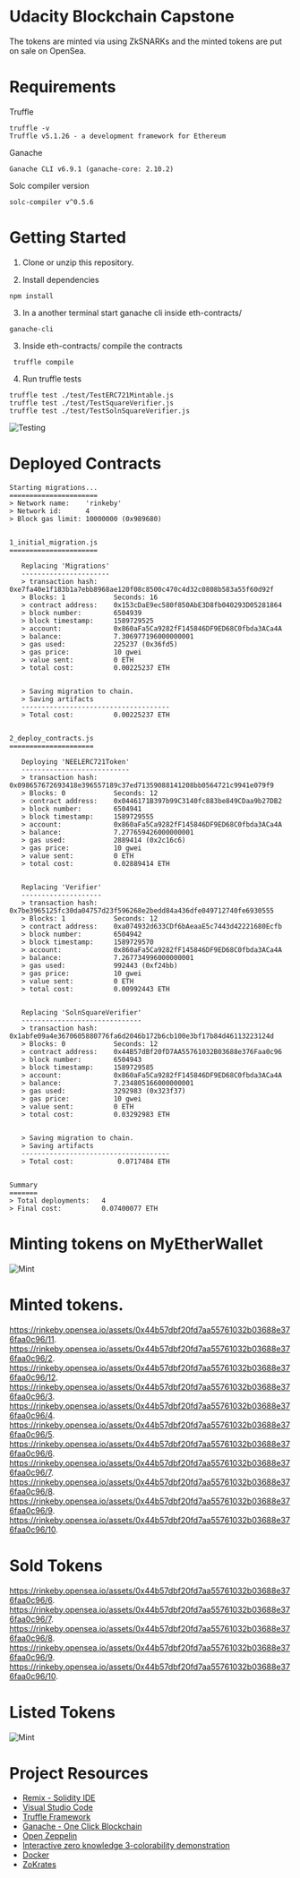 # Udacity Blockchain Capstone

The tokens are minted via using ZkSNARKs and the minted tokens are put on sale on OpenSea. 

# Requirements

Truffle
```
truffle -v
Truffle v5.1.26 - a development framework for Ethereum
```
Ganache
```
Ganache CLI v6.9.1 (ganache-core: 2.10.2)
```
Solc compiler version
```
solc-compiler v^0.5.6
```

# Getting Started

1. Clone or unzip this repository.

2. Install dependencies

```
npm install
```

3. In a another terminal start ganache cli inside eth-contracts/
```
ganache-cli
```

3. Inside eth-contracts/ compile the contracts
```
 truffle compile  
```

4. Run truffle tests
```
truffle test ./test/TestERC721Mintable.js 
truffle test ./test/TestSquareVerifier.js 
truffle test ./test/TestSolnSquareVerifier.js
```

![Testing](img/tests.png)

# Deployed Contracts

```
Starting migrations...
======================
> Network name:    'rinkeby'
> Network id:      4
> Block gas limit: 10000000 (0x989680)


1_initial_migration.js
======================

   Replacing 'Migrations'
   ----------------------
   > transaction hash:    0xe7fa40e1f183b1a7ebb8968ae120f08c8500c470c4d32c0808b583a55f60d92f
   > Blocks: 1            Seconds: 16
   > contract address:    0x153cDaE9ec580f850AbE3D8fb040293D05281864
   > block number:        6504939
   > block timestamp:     1589729525
   > account:             0x860aFa5Ca9282fF145846DF9ED68C0fbda3ACa4A
   > balance:             7.306977196000000001
   > gas used:            225237 (0x36fd5)
   > gas price:           10 gwei
   > value sent:          0 ETH
   > total cost:          0.00225237 ETH


   > Saving migration to chain.
   > Saving artifacts
   -------------------------------------
   > Total cost:          0.00225237 ETH


2_deploy_contracts.js
=====================

   Deploying 'NEELERC721Token'
   ---------------------------
   > transaction hash:    0x098657672693418e396557189c37ed71359088141208bb0564721c9941e079f9
   > Blocks: 0            Seconds: 12
   > contract address:    0x0446171B397b99C3140fc883be849CDaa9b27DB2
   > block number:        6504941
   > block timestamp:     1589729555
   > account:             0x860aFa5Ca9282fF145846DF9ED68C0fbda3ACa4A
   > balance:             7.277659426000000001
   > gas used:            2889414 (0x2c16c6)
   > gas price:           10 gwei
   > value sent:          0 ETH
   > total cost:          0.02889414 ETH


   Replacing 'Verifier'
   --------------------
   > transaction hash:    0x7be3965125fc30da04757d23f596268e2bedd84a436dfe049712740fe6930555
   > Blocks: 1            Seconds: 12
   > contract address:    0xa074932d633CDf6bAeaaE5c7443d42221680Ecfb
   > block number:        6504942
   > block timestamp:     1589729570
   > account:             0x860aFa5Ca9282fF145846DF9ED68C0fbda3ACa4A
   > balance:             7.267734996000000001
   > gas used:            992443 (0xf24bb)
   > gas price:           10 gwei
   > value sent:          0 ETH
   > total cost:          0.00992443 ETH


   Replacing 'SolnSquareVerifier'
   ------------------------------
   > transaction hash:    0x1abfe09a4e3670605880776fa6d2046b172b6cb100e3bf17b84d46113223124d
   > Blocks: 0            Seconds: 12
   > contract address:    0x44B57dBf20fD7AA55761032B03688e376Faa0c96
   > block number:        6504943
   > block timestamp:     1589729585
   > account:             0x860aFa5Ca9282fF145846DF9ED68C0fbda3ACa4A
   > balance:             7.234805166000000001
   > gas used:            3292983 (0x323f37)
   > gas price:           10 gwei
   > value sent:          0 ETH
   > total cost:          0.03292983 ETH


   > Saving migration to chain.
   > Saving artifacts
   -------------------------------------
   > Total cost:           0.0717484 ETH


Summary
=======
> Total deployments:   4
> Final cost:          0.07400077 ETH
```

# Minting tokens on MyEtherWallet

![Mint](img/mint.png)

# Minted tokens. 

https://rinkeby.opensea.io/assets/0x44b57dbf20fd7aa55761032b03688e376faa0c96/11. 
https://rinkeby.opensea.io/assets/0x44b57dbf20fd7aa55761032b03688e376faa0c96/2. 
https://rinkeby.opensea.io/assets/0x44b57dbf20fd7aa55761032b03688e376faa0c96/12. 
https://rinkeby.opensea.io/assets/0x44b57dbf20fd7aa55761032b03688e376faa0c96/3. 
https://rinkeby.opensea.io/assets/0x44b57dbf20fd7aa55761032b03688e376faa0c96/4. 
https://rinkeby.opensea.io/assets/0x44b57dbf20fd7aa55761032b03688e376faa0c96/5. 
https://rinkeby.opensea.io/assets/0x44b57dbf20fd7aa55761032b03688e376faa0c96/6. 
https://rinkeby.opensea.io/assets/0x44b57dbf20fd7aa55761032b03688e376faa0c96/7. 
https://rinkeby.opensea.io/assets/0x44b57dbf20fd7aa55761032b03688e376faa0c96/8. 
https://rinkeby.opensea.io/assets/0x44b57dbf20fd7aa55761032b03688e376faa0c96/9. 
https://rinkeby.opensea.io/assets/0x44b57dbf20fd7aa55761032b03688e376faa0c96/10. 

# Sold Tokens

https://rinkeby.opensea.io/assets/0x44b57dbf20fd7aa55761032b03688e376faa0c96/6. 
https://rinkeby.opensea.io/assets/0x44b57dbf20fd7aa55761032b03688e376faa0c96/7. 
https://rinkeby.opensea.io/assets/0x44b57dbf20fd7aa55761032b03688e376faa0c96/8. 
https://rinkeby.opensea.io/assets/0x44b57dbf20fd7aa55761032b03688e376faa0c96/9. 
https://rinkeby.opensea.io/assets/0x44b57dbf20fd7aa55761032b03688e376faa0c96/10.

# Listed Tokens
![Mint](img/listings.png)

# Project Resources

* [Remix - Solidity IDE](https://remix.ethereum.org/)
* [Visual Studio Code](https://code.visualstudio.com/)
* [Truffle Framework](https://truffleframework.com/)
* [Ganache - One Click Blockchain](https://truffleframework.com/ganache)
* [Open Zeppelin ](https://openzeppelin.org/)
* [Interactive zero knowledge 3-colorability demonstration](http://web.mit.edu/~ezyang/Public/graph/svg.html)
* [Docker](https://docs.docker.com/install/)
* [ZoKrates](https://github.com/Zokrates/ZoKrates)
